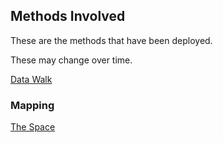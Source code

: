 ## Methods Involved

These are the methods that have been deployed. 

These may change over time. 

[Data Walk](datawalk.md)

### Mapping

[The Space](mappingcity.md)